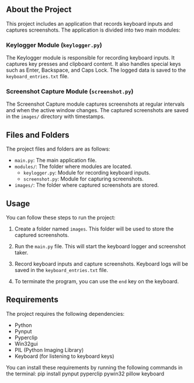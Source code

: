 ## About the Project

This project includes an application that records keyboard inputs and captures screenshots. The application is divided into two main modules:

### Keylogger Module (`keylogger.py`)

The Keylogger module is responsible for recording keyboard inputs. It captures key presses and clipboard content. It also handles special keys such as Enter, Backspace, and Caps Lock. The logged data is saved to the `keyboard_entries.txt` file.

### Screenshot Capture Module (`screenshot.py`)

The Screenshot Capture module captures screenshots at regular intervals and when the active window changes. The captured screenshots are saved in the `images/` directory with timestamps.

## Files and Folders

The project files and folders are as follows:

- `main.py`: The main application file.
- `modules/`: The folder where modules are located.
  - `keylogger.py`: Module for recording keyboard inputs.
  - `screenshot.py`: Module for capturing screenshots.
- `images/`: The folder where captured screenshots are stored.

## Usage

You can follow these steps to run the project:

1. Create a folder named `images`. This folder will be used to store the captured screenshots.

2. Run the `main.py` file. This will start the keyboard logger and screenshot taker.

3. Record keyboard inputs and capture screenshots. Keyboard logs will be saved in the `keyboard_entries.txt` file.

4. To terminate the program, you can use the `end` key on the keyboard.

## Requirements

The project requires the following dependencies:

- Python
- Pynput
- Pyperclip
- Win32gui
- PIL (Python Imaging Library)
- Keyboard (for listening to keyboard keys)

You can install these requirements by running the following commands in the terminal:
  pip install pynput pyperclip pywin32 pillow keyboard


